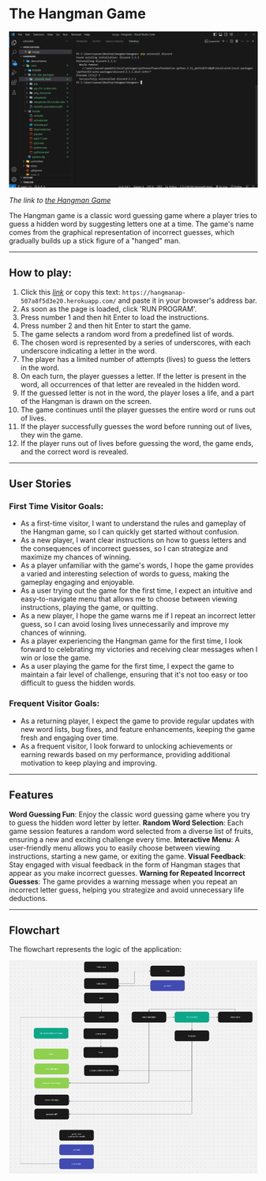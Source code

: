 # The Hangman Game

![Responsive Mockup](documentation/hangman-responsive.png)

*The link to [the Hangman Game](https://hangmanap-507a8f5d3e20.herokuapp.com/)*

The Hangman game is a classic word guessing game where a player tries to guess a hidden word by suggesting letters one at a time. The game's name comes from the graphical representation of incorrect guesses, which gradually builds up a stick figure of a "hanged" man.

---

## How to play:

  1. Click this *[link](https://hangmanap-507a8f5d3e20.herokuapp.com/)* or copy this text: `https://hangmanap-507a8f5d3e20.herokuapp.com/` and paste it in your browser's address bar.
  1. As soon as the page is loaded, click 'RUN PROGRAM'.
  1. Press number 1 and then hit Enter to load the instructions.
  1. Press number 2 and then hit Enter to start the game.
  1. The game selects a random word from a predefined list of words.
  1. The chosen word is represented by a series of underscores, with each underscore indicating a letter in the word.
  1. The player has a limited number of attempts (lives) to guess the letters in the word.
  1. On each turn, the player guesses a letter. If the letter is present in the word, all occurrences of that letter are revealed in the hidden word.
  1. If the guessed letter is not in the word, the player loses a life, and a part of the Hangman is drawn on the screen.
  1. The game continues until the player guesses the entire word or runs out of lives.
  1. If the player successfully guesses the word before running out of lives, they win the game.
  1. If the player runs out of lives before guessing the word, the game ends, and the correct word is revealed.


---

## User Stories
### First Time Visitor Goals:
* As a first-time visitor, I want to understand the rules and gameplay of the Hangman game, so I can quickly get started without confusion.
* As a new player, I want clear instructions on how to guess letters and the consequences of incorrect guesses, so I can strategize and maximize my chances of winning.
* As a player unfamiliar with the game's words, I hope the game provides a varied and interesting selection of words to guess, making the gameplay engaging and enjoyable.
* As a user trying out the game for the first time, I expect an intuitive and easy-to-navigate menu that allows me to choose between viewing instructions, playing the game, or quitting.
* As a new player, I hope the game warns me if I repeat an incorrect letter guess, so I can avoid losing lives unnecessarily and improve my chances of winning.
* As a player experiencing the Hangman game for the first time, I look forward to celebrating my victories and receiving clear messages when I win or lose the game.
* As a user playing the game for the first time, I expect the game to maintain a fair level of challenge, ensuring that it's not too easy or too difficult to guess the hidden words.

### Frequent Visitor Goals:
* As a returning player, I expect the game to provide regular updates with new word lists, bug fixes, and feature enhancements, keeping the game fresh and engaging over time.
* As a frequent visitor, I look forward to unlocking achievements or earning rewards based on my performance, providing additional motivation to keep playing and improving. 

---

## Features

**Word Guessing Fun**: Enjoy the classic word guessing game where you try to guess the hidden word letter by letter.
**Random Word Selection**: Each game session features a random word selected from a diverse list of fruits, ensuring a new and exciting challenge every time.
**Interactive Menu**: A user-friendly menu allows you to easily choose between viewing instructions, starting a new game, or exiting the game.
**Visual Feedback**: Stay engaged with visual feedback in the form of Hangman stages that appear as you make incorrect guesses.
**Warning for Repeated Incorrect Guesses**: The game provides a warning message when you repeat an incorrect letter guess, helping you strategize and avoid unnecessary life deductions.

---

## Flowchart

The flowchart represents the logic of the application:

  ![Flash Card Page](documentation/flowchart.png)
